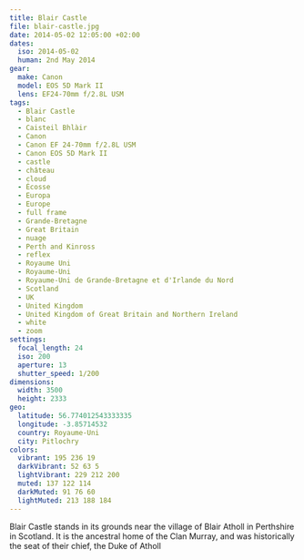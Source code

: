 ```yaml
---
title: Blair Castle
file: blair-castle.jpg
date: 2014-05-02 12:05:00 +02:00
dates:
  iso: 2014-05-02
  human: 2nd May 2014
gear:
  make: Canon
  model: EOS 5D Mark II
  lens: EF24-70mm f/2.8L USM
tags:
  - Blair Castle
  - blanc
  - Caisteil Bhlàir
  - Canon
  - Canon EF 24-70mm f/2.8L USM
  - Canon EOS 5D Mark II
  - castle
  - château
  - cloud
  - Écosse
  - Europa
  - Europe
  - full frame
  - Grande-Bretagne
  - Great Britain
  - nuage
  - Perth and Kinross
  - reflex
  - Royaume Uni
  - Royaume-Uni
  - Royaume-Uni de Grande-Bretagne et d'Irlande du Nord
  - Scotland
  - UK
  - United Kingdom
  - United Kingdom of Great Britain and Northern Ireland
  - white
  - zoom
settings:
  focal_length: 24
  iso: 200
  aperture: 13
  shutter_speed: 1/200
dimensions:
  width: 3500
  height: 2333
geo:
  latitude: 56.774012543333335
  longitude: -3.85714532
  country: Royaume-Uni
  city: Pitlochry
colors:
  vibrant: 195 236 19
  darkVibrant: 52 63 5
  lightVibrant: 229 212 200
  muted: 137 122 114
  darkMuted: 91 76 60
  lightMuted: 213 188 184
---
```


Blair Castle stands in its grounds near the village of Blair Atholl in Perthshire in Scotland. It is the ancestral home of the Clan Murray, and was historically the seat of their chief, the Duke of Atholl
